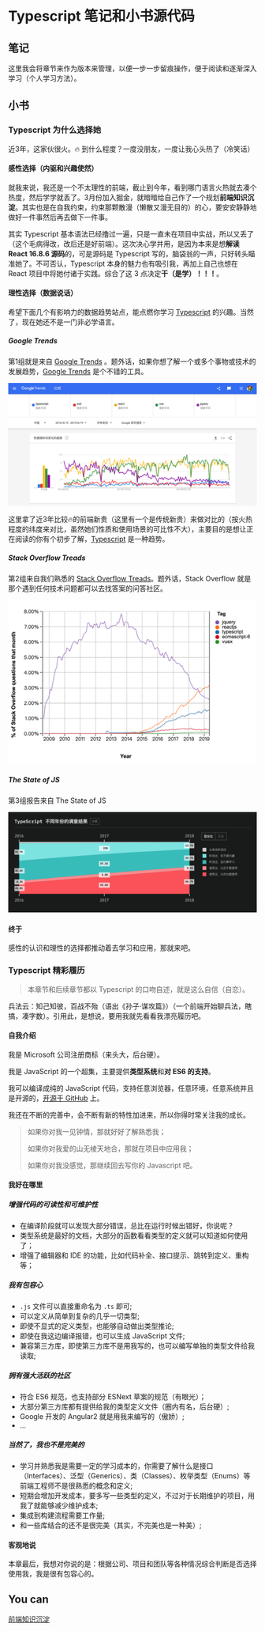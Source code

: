 # Typescript 笔记和小书源代码

## 笔记

这里我会将章节来作为版本来管理，以便一步一步留痕操作，便于阅读和逐渐深入学习（个人学习方法）。



## 小书

### Typescript 为什么选择她

近3年，这家伙很火。🔥 到什么程度？一度没朋友，一度让我心头热了（冷笑话）


#### 感性选择（内驱和兴趣使然）

就我来说，我还是一个不太理性的前端，截止到今年，看到哪门语言火热就去凑个热度，然后学学就丢了。3月份加入掘金，就暗暗给自己作了一个规划**前端知识沉淀**。其实也是在自我约束，约束那颗散漫（懒散又漫无目的）的心，要安安静静地做好一件事然后再去做下一件事。

其实 Typescript 基本语法已经撸过一遍，只是一直未在项目中实战，所以又丢了（这个毛病得改，改后还是好前端）。这次决心学并用，是因为本来是想**解读 React 16.8.6 源码**的，可是源码是 Typescript 写的，脑袋翁的一声，只好转头瞄准她了。不可否认，Typescript 本身的魅力也有吸引我，再加上自己也想在 React 项目中将她付诸于实践。综合了这 3 点决定**干（是学）！！！**。


#### 理性选择（数据说话）

希望下面几个有影响力的数据趋势站点，能点燃你学习 [Typescript][] 的兴趣。当然了，现在她还不是一门非必学语言。

##### Google Trends

第1组就是来自 [Google Trends][] 。题外话，如果你想了解一个或多个事物或技术的发展趋势，[Google Trends][] 是个不错的工具。

![](./docs/assets/google-trends.png)

这里拿了近3年比较🔥的前端新贵（这里有一个是传统新贵）来做对比的（按火热程度的纬度来对比，虽然她们性质和使用场景的可比性不大），主要目的是想让正在阅读的你有个初步了解，[Typescript][] 是一种趋势。


##### Stack Overflow Treads

第2组来自我们熟悉的 [Stack Overflow Treads][]。题外话，Stack Overflow 就是那个遇到任何技术问题都可以去找答案的问答社区。

![](./docs/assets/stackoverflow.png)


##### The State of JS
第3组报告来自 The State of JS 

![](./docs/assets/stateofjs.png)


#### 终于

感性的认识和理性的选择都推动着去学习和应用，那就来吧。


### Typescript 精彩履历

> 本章节和后续章节都以 Typescript 的口吻自述，就是这么自信（自恋）。

兵法云：知己知彼，百战不殆（语出《孙子·谋攻篇》）（一个前端开始聊兵法，瞎搞，凑字数）。引用此，是想说，要用我就先看看我漂亮履历吧。


#### 自我介绍

我是 Microsoft 公司注册商标（来头大，后台硬）。

我是 JavaScript 的一个超集，主要提供**类型系统**和**对 ES6 的支持**。

我可以编译成纯的 JavaScript 代码，支持任意浏览器，任意环境，任意系统并且是开源的，[开源于 GitHub](https://github.com/Microsoft/TypeScript) 上。

我还在不断的完善中，会不断有新的特性加进来，所以你得时常关注我的成长。

> 如果你对我一见钟情，那就好好了解熟悉我；
> 
> 如果你对我爱的山无棱天地合，那就在项目中应用我；
> 
> 如果你对我没感觉，那继续回去写你的 Javascript 吧。


#### 我好在哪里

##### 增强代码的可读性和可维护性

- 在编译阶段就可以发现大部分错误，总比在运行时候出错好，你说呢？
- 类型系统是最好的文档，大部分的函数看看类型的定义就可以知道如何使用了；
- 增强了编辑器和 IDE 的功能，比如代码补全、接口提示、跳转到定义、重构等；


##### 我有包容心

- `.js` 文件可以直接重命名为 `.ts` 即可;
- 可以定义从简单到复杂的几乎一切类型;  
- 即使不显式的定义类型，也能够自动做出类型推论;
- 即使在我这边编译报错，也可以生成 JavaScript 文件;
- 兼容第三方库，即使第三方库不是用我写的，也可以编写单独的类型文件给我读取;


##### 拥有强大活跃的社区

- 符合 ES6 规范，也支持部分 ESNext 草案的规范（有眼光）；
- 大部分第三方库都有提供给我的类型定义文件（圈内有名，后台硬）;
- Google 开发的 Angular2 就是用我来编写的（傲娇）;
- ...



##### 当然了，我也不是完美的

- 学习并熟悉我是需要一定的学习成本的，你需要了解什么是接口（Interfaces）、泛型（Generics）、类（Classes）、枚举类型（Enums）等前端工程师不是很熟悉的概念和定义;
- 短期会增加开发成本，要多写一些类型的定义，不过对于长期维护的项目，用我了就能够减少维护成本;
- 集成到构建流程需要工作量;
- 和一些库结合的还不是很完美（其实，不完美也是一种美）;


#### 客观地说

本章最后，我想对你说的是：根据公司、项目和团队等各种情况综合判断是否选择使用我，我是很有包容心的。


## You can

[前端知识沉淀](https://juejin.im/post/5d0878aaf265da1b83338f74?utm_source=gold_browser_extension)


[Google Trends]: https://trends.google.com/trends/explore?date=2016-05-19%202019-06-19&geo=CN&q=typescript,es6,react,vue,jquery
[Stack Overflow Treads]: https://insights.stackoverflow.com/trends?tags=typescript%2Creactjs%2Cvuex%2Cecmascript-6%2Cjquery
[Typescript]: http://www.typescriptlang.org/


